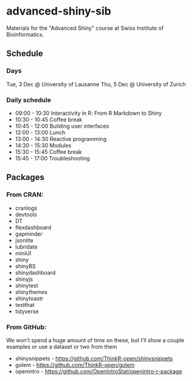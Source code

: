 # advanced-shiny-sib

Materials for the "Advanced Shiny" course at Swiss Institute of Bioinformatics.

## Schedule

### Days

Tue, 3 Dec @ University of Lausanne
Thu, 5 Dec @ University of Zurich

### Daily schedule

- 09:00 - 10:30 Interactivity in R: From R Markdown to Shiny
- 10:30 - 10:45 Coffee break
- 10:45 - 12:00 Building user interfaces
- 12:00 - 13:00 Lunch
- 13:00 - 14:30 Reactive programming
- 14:30 - 15:30 Modules
- 15:30 - 15:45 Coffee break
- 15:45 - 17:00 Troubleshooting

## Packages

### From CRAN:

- cranlogs
- devtools
- DT
- flexdashboard
- gapminder
- jsonlite
- lubridate
- miniUI
- shiny
- shinyBS
- shinydashboard
- shinyjs
- shinytest
- shinythemes
- shinytoastr
- testthat
- tidyverse

### From GitHub:

We won't spend a huge amount of time on these, but I'll show a couple examples or use a dataset or two from them

- shinysnippets - https://github.com/ThinkR-open/shinysnippets
- golem - https://github.com/ThinkR-open/golem
- openintro - https://github.com/OpenIntroStat/openintro-r-package
